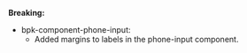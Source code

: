 **Breaking:**

- bpk-component-phone-input:
  - Added margins to labels in the phone-input component.